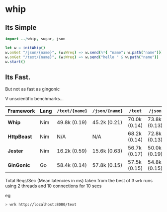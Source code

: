 # whip


## Its Simple

```nim
import ../whip, sugar, json

let w = initWhip()
w.onGet "/json/{name}", (w:Wreq) => w.send(%*{ "name": w.path("name")})
w.onGet "/text/{name}", (w:Wreq) => w.send("hello " & w.path("name"))
w.start()
```

## Its Fast. 

But not as fast as gingonic

V unscientific benchmarks...

Framework     | Lang | `/text/{name}`| `/json/{name}`| `/text`      | `/json`
--------------|------|---------------|---------------|--------------|--------       
__Whip__      | Nim  | 49.8k (0.19)  | 45.2k (0.21)  | 70.0k (0.14) | 73.8k (0.13)
__HttpBeast__ | Nim  | N/A           | N/A           | 68.2k (0.14) | 72.8k (0.13)
__Jester__    | Nim  | 16.2k (0.59)  | 15.6k (0.63)  | 56.7k (0.17) | 50.0k (0.19)
__GinGonic__  | Go   | 58.4k (0.14)  | 57.8k (0.15)  | 57.5k (0.15) | 54.8k (0.15)

Total Reqs/Sec (Mean latencies in ms) taken from the best of 3 `wrk` runs using 2 threads and 10 connections for 10 secs 

eg 
```bash
> wrk http://localhost:8000/text
```
